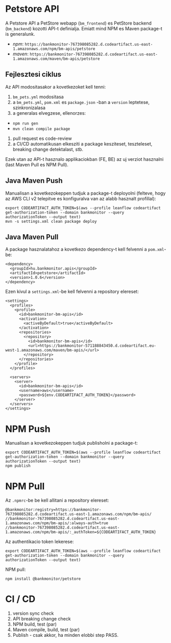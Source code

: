 # Petstore API

A Petstore API a PetStore webapp (`bm_frontend`) es PetStore backend (`bm_backend`) kozotti API-t definialja. Emiatt mind NPM es Maven package-t is generalunk.

- *npm*: `https://bankmonitor-767398085282.d.codeartifact.us-east-1.amazonaws.com/npm/bm-apis/petstore`
- *maven*: `https://bankmonitor-767398085282.d.codeartifact.us-east-1.amazonaws.com/maven/bm-apis/petstore`

## Fejlesztesi ciklus

Az API modositasakor a kovetkezoket kell tenni:

1. `bm_pets.yml` modositasa
1. a `bm_pets.yml`, `pom.xml` es `package.json` -ban a `version` leptetese, szinkronizalasa
1. a generalas elvegzese, ellenorzes:
  - `npm run gen`
  - `mvn clean compile package`
1. pull request es code-review
1. a CI/CD automatikusan elkesziti a package kesziteset, teszteleset, breaking change detektalast, stb.

Ezek utan az API-t hasznalo applikaciokban (FE, BE) az uj verziot hasznalni (last Maven Pull es NPM Pull).

## Java Maven Push

Manualisan a kovetkezokeppen tudjuk a package-t deployolni (felteve, hogy az AWS CLI v2 telepitve es konfiguralva van az alabb hasznalt profillal):

    export CODEARTIFACT_AUTH_TOKEN=$(aws --profile leanflow codeartifact get-authorization-token --domain bankmonitor --query authorizationToken --output text)
    mvn -s settings.xml clean package deploy

## Java Maven Pull

A package hasznalatahoz a kovetkezo dependency-t kell felvenni a `pom.xml`-be:

    <dependency>
      <groupId>hu.bankmonitor.apis</groupId>
      <artifactId>petstore</artifactId>
      <version>1.0.6</version>
    </dependency>

Ezen kivul a `settings.xml`-be kell felvenni a repository elereset:

    <settings>
      <profiles>
        <profile>
          <id>bankmonitor-bm-apis</id>
          <activation>
            <activeByDefault>true</activeByDefault>
          </activation>
          <repositories>
            <repository>
              <id>bankmonitor-bm-apis</id>
              <url>https://bankmonitor-571188843450.d.codeartifact.eu-west-1.amazonaws.com/maven/bm-apis/</url>
            </repository>
          </repositories>
        </profile>
      </profiles>

      <servers>
        <server>
          <id>bankmonitor-bm-apis</id>
          <username>aws</username>
          <password>${env.CODEARTIFACT_AUTH_TOKEN}</password>
        </server>
      </servers>
    </settings>

# NPM Push

Manualisan a kovetkezokeppen tudjuk publisholni a package-t:

    export CODEARTIFACT_AUTH_TOKEN=$(aws --profile leanflow codeartifact get-authorization-token --domain bankmonitor --query authorizationToken --output text)
    npm publish

# NPM Pull

Az `.npmrc`-be be kell allitani a repository elereset:

    @bankmonitor:registry=https://bankmonitor-767398085282.d.codeartifact.us-east-1.amazonaws.com/npm/bm-apis/
    //bankmonitor-767398085282.d.codeartifact.us-east-1.amazonaws.com/npm/bm-apis/:always-auth=true
    //bankmonitor-767398085282.d.codeartifact.us-east-1.amazonaws.com/npm/bm-apis/:_authToken=${CODEARTIFACT_AUTH_TOKEN}

Az authentikacio token lekerese:

    export CODEARTIFACT_AUTH_TOKEN=$(aws --profile leanflow codeartifact get-authorization-token --domain bankmonitor --query authorizationToken --output text)

NPM pull:

    npm install @bankmonitor/petstore

# CI / CD

1. version sync check
1. API breaking change check
1. NPM build, test (par)
1. Maven compile, build, test (par)
1. Publish - csak akkor, ha minden elobbi step PASS.